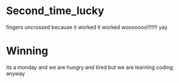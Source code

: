 # Second_time_lucky
fingers uncrossed because it worked
it worked wooooooo!!!!!!! yay
<body>
<h1>
Winning
</h1>
<p>
its a monday and we are hungry and tired but we are learning coding anyway
</p>

